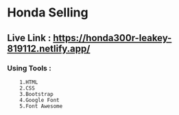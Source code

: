 # Honda Selling

## Live Link : https://honda300r-leakey-819112.netlify.app/

### Using Tools :
        1.HTML
        2.CSS
        3.Bootstrap
        4.Google Font
        5.Font Awesome
        